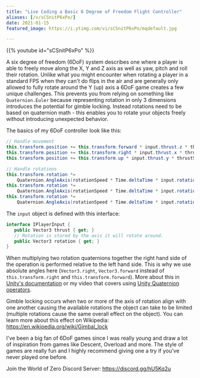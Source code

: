 ```yaml
---
title: "Live Coding a Basic 6 Degree of Freedom Flight Controller"
aliases: [/v/sCSnitP6xPo/]
date: 2021-01-15
featured_image: https://i.ytimg.com/vi/sCSnitP6xPo/mqdefault.jpg

---
```


{{% youtube id="sCSnitP6xPo" %}}

A six degree of freedom (6DoF) system describes one where a player is able to freely move along the X, Y and Z axis as well as yaw, pitch and roll their rotation. Unlike what you might encounter when rotating a player in a standard FPS when they can't do flips in the air and are generally only allowed to fully rotate around the Y (up) axis a 6DoF game creates a few unique challenges. This prevents you from relying on something like `Quaternion.Euler` because representing rotation in only 3 dimensions introduces the potential for gimble locking. Instead rotations need to be based on quaternion math - this enables you to rotate your objects freely without introducing unexpected behavior.

The basics of my 6DoF controller look like this:

```csharp
// Handle movement
this.transform.position += this.transform.forward * input.thrust.z * thrustSpeed * Time.deltaTime;
this.transform.position += this.transform.right * input.thrust.x * thrustSpeed * Time.deltaTime;
this.transform.position += this.transform.up * input.thrust.y * thrustSpeed * Time.deltaTime;

// Handle rotations
this.transform.rotation *=
    Quaternion.AngleAxis(rotationSpeed * Time.deltaTime * input.rotation.x, Vector3.right);
this.transform.rotation *=
    Quaternion.AngleAxis(rotationSpeed * Time.deltaTime * input.rotation.y, Vector3.up);
this.transform.rotation *=
    Quaternion.AngleAxis(rotationSpeed * Time.deltaTime * input.rotation.z, Vector3.forward);
```

The `input` object is defined with this interface:

```csharp
interface IPlayerInput {
   public Vector3 thrust { get; }
   // Rotation is stored by the axis it will rotate around.
   public Vector3 rotation { get; }
}
```

When multiplying two rotation quaternions together the right hand side of the operation is performed relative to the left hand side. This is why we use absolute angles here (`Vector3.right`, `Vector3.forward` instead of `this.transform.right` and `this.transform.forward`). More about this in [Unity's documentation](https://docs.unity3d.com/ScriptReference/Quaternion-operator_multiply.html) or my video that covers using [Unity Quaternion operators](https://worldofzero.com/videos/rotation-math-tricks-using-unitys-quaternion-operators/).

Gimble locking occurs when two or more of the axis of rotation align with one another causing the available rotations the object can take to be limited (multiple rotations cause the same overall effect on the object). You can learn more about this effect on Wikipedia: https://en.wikipedia.org/wiki/Gimbal_lock

I've been a big fan of 6DoF games since I was really young and draw a lot of inspiration from games like Descent, Overload and more. The style of games are really fun and I highly recommend giving one a try if you've never played one before.

Join the World of Zero Discord Server: https://discord.gg/hU5Kq2u